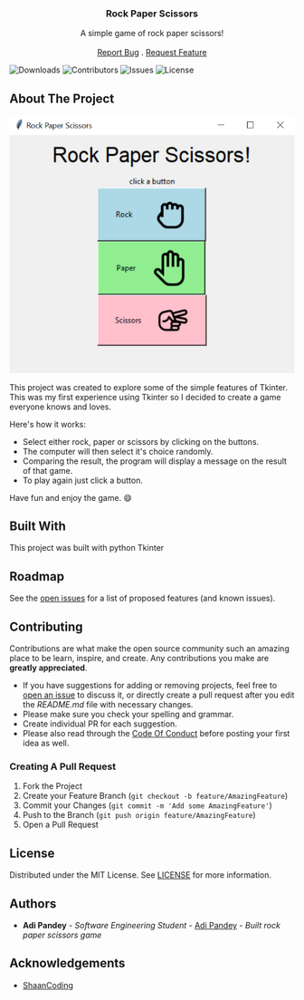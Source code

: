 <p align="center">
  <h3 align="center">Rock Paper Scissors</h3>

  <p align="center">
    A simple game of rock paper scissors!
    <br/>
    <br/>
    <a href="https://github.com/HimalayanPanda/RockPaperScissors/issues">Report Bug</a>
    .
    <a href="https://github.com/HimalayanPanda/RockPaperScissors/issues">Request Feature</a>
  </p>
</p>

![Downloads](https://img.shields.io/github/downloads/HimalayanPanda/RockPaperScissors/total) ![Contributors](https://img.shields.io/github/contributors/HimalayanPanda/RockPaperScissors?color=dark-green) ![Issues](https://img.shields.io/github/issues/HimalayanPanda/RockPaperScissors) ![License](https://img.shields.io/github/license/HimalayanPanda/RockPaperScissors) 

## About The Project

![Screen Shot](images/screenshot.png)

This project was created to explore some of the simple features of Tkinter. This was my first experience using Tkinter so I decided to create a game everyone knows and loves.

Here's how it works:

* Select either rock, paper or scissors by clicking on the buttons.
* The computer will then select it's choice randomly.
* Comparing the result, the program will display a message on the result of that game.
* To play again just click a button.

Have fun and enjoy the game. :smile:

## Built With

This project was built with python Tkinter

## Roadmap

See the [open issues](https://github.com/HimalayanPanda/RockPaperScissors/issues) for a list of proposed features (and known issues).

## Contributing

Contributions are what make the open source community such an amazing place to be learn, inspire, and create. Any contributions you make are **greatly appreciated**.
* If you have suggestions for adding or removing projects, feel free to [open an issue](https://github.com/HimalayanPanda/RockPaperScissors/issues/new) to discuss it, or directly create a pull request after you edit the *README.md* file with necessary changes.
* Please make sure you check your spelling and grammar.
* Create individual PR for each suggestion.
* Please also read through the [Code Of Conduct](https://github.com/HimalayanPanda/RockPaperScissors/blob/main/CODE_OF_CONDUCT.md) before posting your first idea as well.

### Creating A Pull Request

1. Fork the Project
2. Create your Feature Branch (`git checkout -b feature/AmazingFeature`)
3. Commit your Changes (`git commit -m 'Add some AmazingFeature'`)
4. Push to the Branch (`git push origin feature/AmazingFeature`)
5. Open a Pull Request

## License

Distributed under the MIT License. See [LICENSE](https://github.com/HimalayanPanda/RockPaperScissors/blob/main/LICENSE.md) for more information.

## Authors

* **Adi Pandey** - *Software Engineering Student* - [Adi Pandey](https://github.com/HimalayanPanda) - *Built rock paper scissors game*

## Acknowledgements

* [ShaanCoding](https://github.com/ShaanCoding/)
